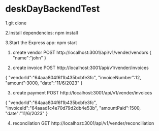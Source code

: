 # deskDayBackendTest


1.git clone <repository-url>

2.Install dependencies: npm install

3.Start the Express app: npm start


<!-- API for the postman -->

1. create vendor
POST   http://localhost:3001/api/v1/vender/vendors
{
    "name":"john"
}


2. create invoice
POST   http://localhost:3001/api/v1/vender/invoices

{
    "vendorId":"64aaa804f6f1b435bcbfe3fc",
    "invoiceNumber":12,
    "amount":3000,
    "date":"11/6/2023"
}

3. create payment
POST   http://localhost:3001/api/v1/vender/invoices

{
    "vendorId":"64aaa804f6f1b435bcbfe3fc",
    "invoiceId":"64aaad1c4e70d79d2db4e53b",
    "amountPaid":1500,
    "date":"11/6/2023"
}

4. reconcilation
GET   http://localhost:3001/api/v1/vender/reconciliation